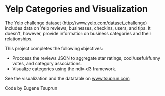 # Yelp Categories and Visualization

The Yelp challenge dataset (http://www.yelp.com/dataset_challenge) includes data on Yelp reviews, businesses, checkins, users, and tips. It doesn't, however, provide information on business categories and their relationships.

This project completes the following objectives:

* Proccess the reviews JSON to aggregate star ratings, cool/useful/funny votes, and category associations.
* Visualize categories using the ndtv-d3 framework.

See the visualization and the datatable on www.tsuprun.com

Code by Eugene Tsuprun

